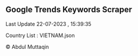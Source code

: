 

## Google Trends Keywords Scraper 
 
Last Update 22-07-2023 , 15:39:35

Country List :
VIETNAM.json



© Abdul Muttaqin 
